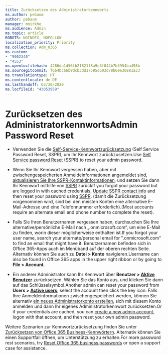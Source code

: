 ```yaml
---
title: Zurücksetzen des Administratorkennworts
ms.author: pebaum
author: pebaum
manager: mnirkhe
ms.audience: Admin
ms.topic: article
ROBOTS: NOINDEX, NOFOLLOW
localization_priority: Priority
ms.collection: Adm_O365
ms.custom:
- "9002340"
- "4553"
ms.openlocfilehash: 4286da1d56fb21821f8a9e3f044b7b3954ba498b
ms.sourcegitcommit: f6b4bcb6b9dcb3dd17595d503d78b6ee36881a33
ms.translationtype: HT
ms.contentlocale: de-DE
ms.lasthandoff: 03/30/2020
ms.locfileid: "43053959"
---
```

# <a name="admin-password-reset"></a><span data-ttu-id="277ce-102">Zurücksetzen des Administratorkennworts</span><span class="sxs-lookup"><span data-stu-id="277ce-102">Admin Password Reset</span></span>

- <span data-ttu-id="277ce-103">Verwenden Sie die [Self-Service-Kennwortzurücksetzung](https://passwordreset.microsoftonline.com/) (Self Service Password Reset, SSPR), um Ihr Kennwort zurückzusetzen.</span><span class="sxs-lookup"><span data-stu-id="277ce-103">Use [Self Service password Reset](https://passwordreset.microsoftonline.com/) (SSPR) to reset your admin password.</span></span>

- <span data-ttu-id="277ce-104">Wenn Sie Ihr Kennwort vergessen haben, aber mit zwischengespeicherten Anmeldeinformationen angemeldet sind, [aktualisieren Sie Ihre SSPR-Kontaktinformationen](https://go.microsoft.com/fwlink/?linkid=849451), und setzen Sie dann Ihr Kennwort mithilfe von [SSPR](https://passwordreset.microsoftonline.com/) zurück</span><span class="sxs-lookup"><span data-stu-id="277ce-104">If you forgot your password but are logged in with cached credentials, [Update SSPR contact info](https://go.microsoft.com/fwlink/?linkid=849451) and then reset your password using [SSPR](https://passwordreset.microsoftonline.com/).</span></span>  <span data-ttu-id="277ce-105">(damit die Zurücksetzung vorgenommen wird, sind bei den meisten Konten eine alternative E-Mail-Adresse und eine Telefonnummer erforderlich).</span><span class="sxs-lookup"><span data-stu-id="277ce-105">(Most accounts require an alternate email and phone number to complete the reset).</span></span>

- <span data-ttu-id="277ce-106">Falls Sie Ihren Benutzernamen vergessen haben, durchsuchen Sie Ihre alternative/persönliche E-Mail nach „.onmicrosoft.com“, um eine E-Mail zu finden, worin dieser möglicherweise enthalten ist.</span><span class="sxs-lookup"><span data-stu-id="277ce-106">If you forgot your user name, search your alternate/personal email for ".onmicrosoft.com" to find an email that might have it.</span></span>  <span data-ttu-id="277ce-107">Benutzernamen befinden sich in Office 365-Apps auch im Menüband auf der oberen rechten Seite. Alternativ können Sie auch zu **Datei > Konto** navigieren.</span><span class="sxs-lookup"><span data-stu-id="277ce-107">Username can also be found in Office 365 apps in the upper right ribbon or by going to **File > Account**.</span></span>

- <span data-ttu-id="277ce-108">Ein anderer Administrator kann Ihr Kennwort über **Benutzer > [Aktive Benutzer](https://portal.office.com/adminportal/home#/users)** zurücksetzen. Wählen Sie das Konto aus, und klicken Sie dann auf das Schlüsselsymbol.</span><span class="sxs-lookup"><span data-stu-id="277ce-108">Another admin can reset your password from **Users > [Active users](https://portal.office.com/adminportal/home#/users)**; select the account then click the key icon.</span></span>  <span data-ttu-id="277ce-109">Falls Ihre Anmeldeinformationen zwischengespeichert werden, können Sie alternativ [ein neues Administratorkonto erstellen](https://portal.office.com/adminportal/home#/users), sich mit diesem Konto anmelden und dann Ihr eigenes Administratorkennwort zurücksetzen.</span><span class="sxs-lookup"><span data-stu-id="277ce-109">Or if your credentials are cached, you can [create a new admin account](https://portal.office.com/adminportal/home#/users), logon with that account, and then reset your own admin password.</span></span>

<span data-ttu-id="277ce-110">Weitere Szenarien zur Kennwortzurücksetzung finden Sie unter [Zurücksetzen von Office 365 Business-Kennwörtern](https://docs.microsoft.com/microsoft-365/admin/add-users/reset-passwords). Alternativ können Sie einen Supportfall öffnen, um Unterstützung zu erhalten.</span><span class="sxs-lookup"><span data-stu-id="277ce-110">For more password rest scenarios, try [Reset Office 365 business passwords](https://docs.microsoft.com/microsoft-365/admin/add-users/reset-passwords) or open a support case for assistance.</span></span>
